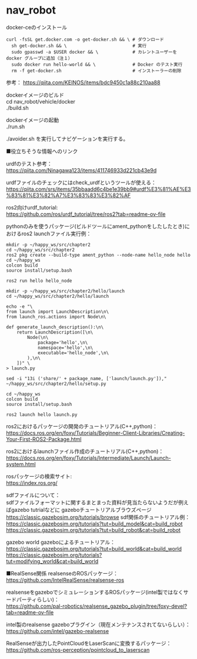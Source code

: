 # nav_robot

docker-ceのインストール

```
curl -fsSL get.docker.com -o get-docker.sh && \ # ダウンロード
  sh get-docker.sh && \                         # 実行
  sudo gpasswd -a $USER docker && \             # カレントユーザーを docker グループに追加（注１）
  sudo docker run hello-world && \              # Docker のテスト実行
  rm -f get-docker.sh                           # インストーラーの削除
```
参考：
https://qiita.com/KEINOS/items/bdc9450c1a88c210aa88

dockerイメージのビルド  
cd nav_robot/vehicle/docker  
./build.sh  

dockerイメージの起動  
./run.sh

./avoider.sh
を実行してナビゲーションを実行する。

■役立ちそうな情報へのリンク

urdfのテスト参考：  
https://qiita.com/Ninagawa123/items/411746933d221cb43e9d

urdfファイルのチェックにはcheck_urdfというツールが使える：  
https://qiita.com/srs/items/35bbaadd6c4be1e39bb9#urdf%E3%81%AE%E3%83%81%E3%82%A7%E3%83%83%E3%82%AF

ros2向けurdf_tutorial:  
https://github.com/ros/urdf_tutorial/tree/ros2?tab=readme-ov-file

pythonのみを使うパッケージ(ビルドツールにament_pythonをしたしたとき)におけるros2 launchファイル実行例：

```
mkdir -p ~/happy_ws/src/chapter2
cd ~/happy_ws/src/chapter2
ros2 pkg create --build-type ament_python --node-name hello_node hello
cd ~/happy_ws
colcon build
source install/setup.bash

ros2 run hello hello_node

mkdir -p ~/happy_ws/src/chapter2/hello/launch
cd ~/happy_ws/src/chapter2/hello/launch

echo -e "\
from launch import LaunchDescription\n\
from launch_ros.actions import Node\n\

def generate_launch_description():\n\
    return LaunchDescription([\n\
        Node(\n\
            package='hello',\n\
            namespace='hello',\n\
            executable='hello_node',\n\
        ),\n\
    ])" \
> launch.py

sed -i "13i ('share/' + package_name, ['launch/launch.py'])," ~/happy_ws/src/chapter2/hello/setup.py

cd ~/happy_ws
colcon build
source install/setup.bash

ros2 launch hello launch.py
```
ros2におけるパッケージの開発のチュートリアル(C++,python)：  
https://docs.ros.org/en/foxy/Tutorials/Beginner-Client-Libraries/Creating-Your-First-ROS2-Package.html

ros2におけるlaunchファイル作成のチュートリアル(C++,python)：  
https://docs.ros.org/en/foxy/Tutorials/Intermediate/Launch/Launch-system.html

rosパッケージの検索サイト:  
https://index.ros.org/

sdfファイルについて：  
sdfファイルフォーマットに関するまとまった資料が見当たらないようだが例えばgazebo tutrialなどに
gazeboチュートリアルブラウズページ
https://classic.gazebosim.org/tutorials/browse
sdf関係のチュートリアル例：
https://classic.gazebosim.org/tutorials?tut=build_model&cat=build_robot
https://classic.gazebosim.org/tutorials?tut=build_robot&cat=build_robot

gazebo world
gazeboによるチュートリアル：  
https://classic.gazebosim.org/tutorials?tut=build_world&cat=build_world
https://classic.gazebosim.org/tutorials?tut=modifying_world&cat=build_world

■RealSense関係
realsenseのROSパッケージ：  
https://github.com/IntelRealSense/realsense-ros

realsenseをgazeboでシミュレーションするROSパッケージ(intel製ではなくサードパーティらしい)：  
https://github.com/pal-robotics/realsense_gazebo_plugin/tree/foxy-devel?tab=readme-ov-file

intel製のrealsense gazeboプラグイン（現在メンテナンスされてないらしい）：   
https://github.com/intel/gazebo-realsense

RealSenseが出力したPointCloudをLaserScanに変換するパッケージ：  
https://github.com/ros-perception/pointcloud_to_laserscan
